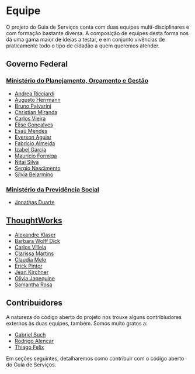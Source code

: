 # Equipe

O projeto do Guia de Serviços conta com duas equipes multi-disciplinares e com formação bastante diversa. A composição de equipes desta forma nos dá uma gama maior de ideias a testar, e em conjunto vivências de praticamente todo o tipo de cidadão a quem queremos atender.

## Governo Federal

### [Ministério do Planejamento, Orçamento e Gestão](http://planejamento.gov.br)

* [Andrea Ricciardi](mailto:andrea.ricciardi@planejamento.gov.br)
* [Augusto Herrmann](mailto:augusto.herrmann@planejamento.gov.br)
* [Bruno Palvarini](mailto:bruno.palvarini@planejamento.gov.br)
* [Christian Miranda](mailto:christian.miranda@planejamento.gov.br)
* [Carlos Vieira](mailto:edu.carlos.vieira@gmail.com)
* [Elise Gonçalves](mailto:elise.goncalves@planejamento.gov.br)
* [Esaú Mendes](mailto:esau.mendes@planejamento.gov.br)
* [Everson Aguiar](mailto:everson.aguiar@planejamento.gov.br)
* [Fabrício Almeida](mailto:fabricio.fontenele@planejamento.gov.br)
* [Izabel Garcia](mailto:izabel.garcia@planejamento.gov.br)
* [Maurício Formiga](mailto:mauricio.formiga@planejamento.gov.br)
* [Nitai Silva](mailto:nitai.silva@planejamento.gov.br)
* [Sergio Nascimento](mailto:sergio.nascimento@sdh.gov.br)
* [Silvia Belarmino](mailto:silvia.belarmino@planejamento.gov.br)

### [Ministério da Previdência Social](http://mps.gov.br)

* [Jonathas Duarte](mailto:jonathas.duarte@inss.gov.br)

## [ThoughtWorks](http://thoughtworks.com)

* [Alexandre Klaser](mailto:aklaser@thoughtworks.com)
* [Barbara Wolff Dick](mailto:bdick@thoughtworks.com)
* [Carlos Villela](mailto:cvillela@thoughtworks.com)
* [Clarissa Martins](mailto:cmartins@thoughtworks.com)
* [Claudia Melo](mailto:cmelo@thoughtworks.com)
* [Erick Pintor](mailto:epintor@thoughtworks.com)
* [Jean Kirchner](mailto:jkirchne@thoughtworks.com)
* [Olivia Janequine](mailto:oliviaj@thoughtworks.com)
* [Samantha Rosa](mailto:srosa@thoughtworks.com)

## Contribuidores

A natureza do código aberto do projeto nos trouxe alguns contribiudores externos às duas equipes, também. Somos muito gratos a:

* [Gabriel Such](mailto:gabrielsuch@gmail.com)
* [Rodrigo Alencar](mailto:ralencar@thoughtworks.com)
* [Thiago Felix](mailto:tfelix@thoughtworks.com)

Em seções seguintes, detalharemos como contribuir com o código aberto do Guia de Serviços.